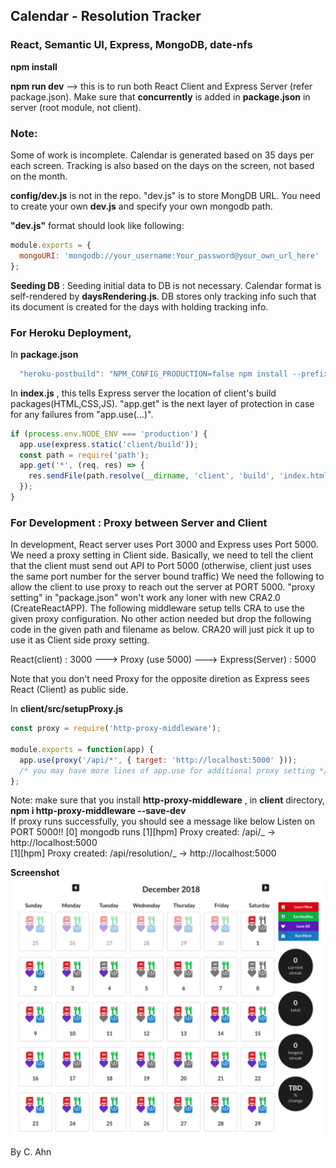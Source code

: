 ## Calendar - Resolution Tracker

### React, Semantic UI, Express, MongoDB, date-nfs

**npm install**

**npm run dev** --> this is to run both React Client and Express Server (refer package.json). Make sure that **concurrently** is added in **package.json** in server (root module, not client).

### Note:

Some of work is incomplete. Calendar is generated based on 35 days per each screen. Tracking is also based on the days on the screen, not based on the month.

**config/dev.js** is not in the repo. "dev.js" is to store MongDB URL. You need to create your own **dev.js** and specify your own mongodb path.

**"dev.js"** format should look like following:

```javascript
module.exports = {
  mongoURI: 'mongodb://your_username:Your_password@your_own_url_here'
};
```

**Seeding DB** : Seeding initial data to DB is not necessary. Calendar format is self-rendered by **daysRendering.js**. DB stores only tracking info such that its document is created for the days with holding tracking info.

### For Heroku Deployment,

In **package.json**

```javascript
  "heroku-postbuild": "NPM_CONFIG_PRODUCTION=false npm install --prefix client && npm run build --prefix client"
```

In **index.js** , this tells Express server the location of client's build packages(HTML,CSS,JS). "app.get" is the next layer of protection in case for any failures from "app.use(...)".

```javascript
if (process.env.NODE_ENV === 'production') {
  app.use(express.static('client/build'));
  const path = require('path');
  app.get('*', (req, res) => {
    res.sendFile(path.resolve(__dirname, 'client', 'build', 'index.html'));
  });
}
```

### For Development : Proxy between Server and Client

In development, React server uses Port 3000 and Express uses Port 5000. We need a proxy setting in Client side. Basically, we need to tell the client that the client must send out API to Port 5000 (otherwise, client just uses the same port number for the server bound traffic) We need the following to allow the client to use proxy to reach out the server at PORT 5000. "proxy setting" in "package.json" won't work any loner with new CRA2.0 (CreateReactAPP). The following middleware setup tells CRA to use the given proxy configuration. No other action needed but drop the following code in the given path and filename as below. CRA20 will just pick it up to use it as Client side proxy setting.

React(client) : 3000 ---> Proxy (use 5000) ---> Express(Server) : 5000

Note that you don't need Proxy for the opposite diretion as Express sees React (Client) as public side.

In **client/src/setupProxy.js**

```javascript
const proxy = require('http-proxy-middleware');

module.exports = function(app) {
  app.use(proxy('/api/*', { target: 'http://localhost:5000' }));
  /* you may have more lines of app.use for additional proxy setting */
};
```

Note: make sure that you install **http-proxy-middleware** , in **client** directory, **npm i http-proxy-middleware --save-dev**  
If proxy runs successfully, you should see a message like below
Listen on PORT 5000!!
[0] mongodb runs
[1][hpm] Proxy created: /api/_ -> http://localhost:5000  
[1][hpm] Proxy created: /api/resolution/_ -> http://localhost:5000

**Screenshot**
![alt text](misc/screenshot.png 'screenshot')

By C. Ahn
